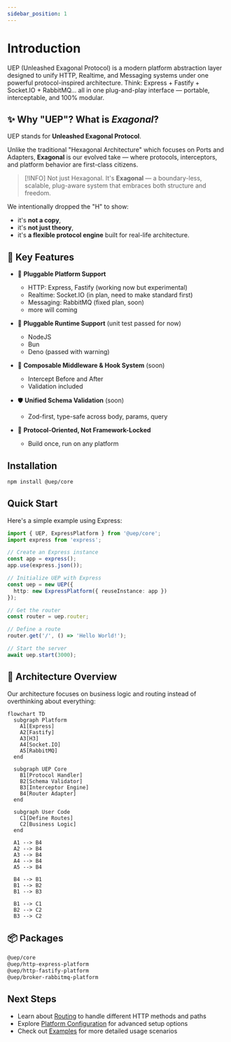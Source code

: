 ```yaml
---
sidebar_position: 1
---
```


# Introduction

UEP (Unleashed Exagonal Protocol) is a modern platform abstraction layer designed to unify HTTP, Realtime, and Messaging systems under one powerful protocol-inspired architecture. Think: Express + Fastify + Socket.IO + RabbitMQ... all in one plug-and-play interface — portable, interceptable, and 100% modular.

## ✨ Why "UEP"? What is *Exagonal*?

UEP stands for **Unleashed Exagonal Protocol**.

Unlike the traditional "Hexagonal Architecture" which focuses on Ports and Adapters, **Exagonal** is our evolved take — where protocols, interceptors, and platform behavior are first-class citizens.

> [!INFO]
> Not just Hexagonal. It's **Exagonal** — a boundary-less, scalable, plug-aware system that embraces both structure and freedom.

We intentionally dropped the "H" to show:  
- it's **not a copy**,  
- it's **not just theory**,  
- it's **a flexible protocol engine** built for real-life architecture.

## 🔧 Key Features

- 🔌 **Pluggable Platform Support**
  - HTTP: Express, Fastify (working now but experimental)
  - Realtime: Socket.IO (in plan, need to make standard first)
  - Messaging: RabbitMQ (fixed plan, soon)
  - more will coming

- 🔌 **Pluggable Runtime Support** (unit test passed for now)
  - NodeJS 
  - Bun 
  - Deno (passed with warning)

- 🧩 **Composable Middleware & Hook System** (soon)
  - Intercept Before and After
  - Validation included

- 🛡️ **Unified Schema Validation** (soon)
  - Zod-first, type-safe across body, params, query

- 🔁 **Protocol-Oriented, Not Framework-Locked**
  - Build once, run on any platform

## Installation

```bash
npm install @uep/core
```

## Quick Start

Here's a simple example using Express:

```typescript
import { UEP, ExpressPlatform } from '@uep/core';
import express from 'express';

// Create an Express instance
const app = express();
app.use(express.json());

// Initialize UEP with Express
const uep = new UEP({
  http: new ExpressPlatform({ reuseInstance: app })
});

// Get the router
const router = uep.router;

// Define a route
router.get('/', () => 'Hello World!');

// Start the server
await uep.start(3000);
```

## 🧭 Architecture Overview

Our architecture focuses on business logic and routing instead of overthinking about everything:

```mermaid
flowchart TD
  subgraph Platform
    A1[Express]
    A2[Fastify]
    A3[H3]
    A4[Socket.IO]
    A5[RabbitMQ]
  end

  subgraph UEP Core
    B1[Protocol Handler]
    B2[Schema Validator]
    B3[Interceptor Engine]
    B4[Router Adapter]
  end

  subgraph User Code
    C1[Define Routes]
    C2[Business Logic]
  end

  A1 --> B4
  A2 --> B4
  A3 --> B4
  A4 --> B4
  A5 --> B4

  B4 --> B1
  B1 --> B2
  B1 --> B3

  B1 --> C1
  B2 --> C2
  B3 --> C2
```

## 📦 Packages

```bash
@uep/core
@uep/http-express-platform
@uep/http-fastify-platform
@uep/broker-rabbitmq-platform
```

## Next Steps

- Learn about [Routing](./routing) to handle different HTTP methods and paths
- Explore [Platform Configuration](./platform-config) for advanced setup options
- Check out [Examples](./examples) for more detailed usage scenarios
